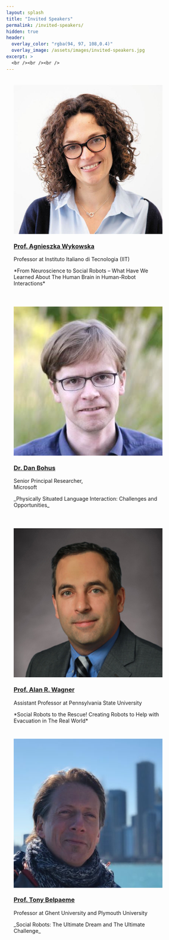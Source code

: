 ```yaml
---
layout: splash
title: "Invited Speakers"
permalink: /invited-speakers/
hidden: true
header:
  overlay_color: "rgba(94, 97, 108,0.4)"
  overlay_image: /assets/images/invited-speakers.jpg
excerpt: >
  <br /><br /><br />     
---
```


<div class="text-center">
    <div style="display: inline-block;padding: 20px;">
        <div style="max-width: 400px;">
			<div style="max-width: 400px;max-height: 400px;overflow: hidden;">
				<img src="/assets/images/agnieszka-wykowska.jpg" class="rounded" alt="Prof. Agnieszka Wykowska" style="width: 400px;">
			</div>
			<h3><a href="https://www.iit.it/people/agnieszka-wykowska">Prof. Agnieszka Wykowska</a></h3>
			<p>Professor at Instituto Italiano di Tecnologia (IIT)</p>
            <p>*From Neuroscience to Social Robots – What Have We Learned About The Human Brain in Human-Robot Interactions*</p>
        </div>
	</div>
	<div style="display: inline-block;padding: 20px;">
        <div style="max-width: 400px;">
			<div style="max-width: 400px;max-height: 400px;overflow: hidden;">
				<img src="/assets/images/danbohus.jpg" class="rounded" alt="Dr. Dan Bohus" style="width: 400px;">
			</div>
			<h3><a href="http://www.danbohus.com/">Dr. Dan Bohus</a></h3>
			<p>Senior Principal Researcher, <br />Microsoft</p>
            <p>_Physically Situated Language Interaction: Challenges and Opportunities_</p>
        </div>
	</div>
</div>

<div class="text-center">
    <div style="display: inline-block;padding: 20px;">
        <div style="max-width: 400px;">
			<div style="max-width: 400px;max-height: 400px;overflow: hidden;">
				<img src="/assets/images/WAGNER-ALAN.jpg" class="rounded" alt="Prof. Alan R. Wagner" style="width: 400px;">
			</div>
			<h3><a href="https://rockethics.psu.edu/people/alan-r-wagner/">Prof. Alan R. Wagner</a></h3>
			<p>Assistant Professor at Pennsylvania State University</p>
            *Social Robots to the Rescue! Creating Robots to Help with Evacuation in The Real World*
        </div>
	</div>
	<div style="display: inline-block;padding: 20px;">
		<div style="max-width: 400px;">
			<div style="max-width: 400px;max-height: 400px;overflow: hidden;">
				<img src="/assets/images/Tony-Belpaeme.jpg" class="rounded" alt="Prof. Tony Belpaeme" style="width: 400px;">
			</div>
			<h3><a href="https://tonybelpaeme.me/">Prof. Tony Belpaeme</a></h3>
			<p>Professor at Ghent University and Plymouth University</p>
            _Social Robots: The Ultimate Dream and The Ultimate Challenge_
		</div>
	</div>
</div>
